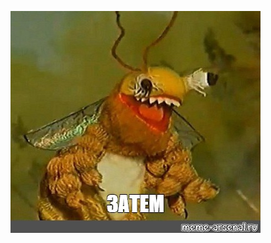 ![alt text](https://github.com/Bikbai/TestWebApp/blob/c71a13a6d075c0479d3a0386b4265f190b1410db/7a77ab3e2f5394b5a789406f626f5519.jpg?raw=true)
